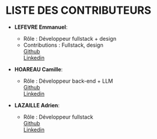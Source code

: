 # LISTE DES CONTRIBUTEURS

- **LEFEVRE Emmanuel**:  
  - Rôle : Développeur fullstack + design  
  - Contributions : Fullstack, design  
[Github](https://github.com/EmmanuelLefevre)  
[Linkedin](https://www.linkedin.com/in/emmanuel-l-06350b167/)  

- **HOAREAU Camille**:  
  - Rôle : Développeur back-end + LLM  
[Github](https://github.com/Camille9999)  
[Linkedin](https://www.linkedin.com/in/camille-hoareau-487782253/)  

- **LAZAILLE Adrien**:  
  - Rôle : Développeur fullstack  
[Github](https://github.com/adrienlzl)  
[Linkedin](https://www.linkedin.com/in/adrien-lazaille-11767266/)  


